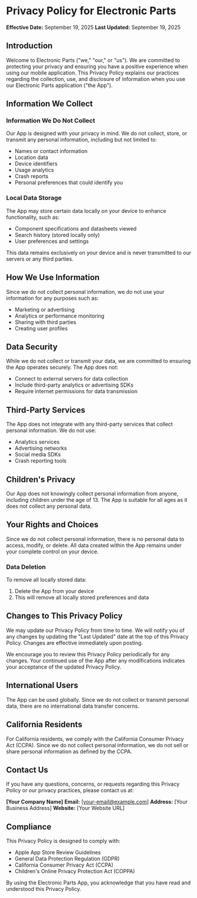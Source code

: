 # Privacy Policy for Electronic Parts

**Effective Date:** September 19, 2025
**Last Updated:** September 19, 2025

## Introduction

Welcome to Electronic Parts ("we," "our," or "us"). We are committed to protecting your privacy and ensuring you have a positive experience when using our mobile application. This Privacy Policy explains our practices regarding the collection, use, and disclosure of information when you use our Electronic Parts application ("the App").

## Information We Collect

### Information We Do Not Collect

Our App is designed with your privacy in mind. We do not collect, store, or transmit any personal information, including but not limited to:

- Names or contact information
- Location data
- Device identifiers
- Usage analytics
- Crash reports
- Personal preferences that could identify you

### Local Data Storage

The App may store certain data locally on your device to enhance functionality, such as:
- Component specifications and datasheets viewed
- Search history (stored locally only)
- User preferences and settings

This data remains exclusively on your device and is never transmitted to our servers or any third parties.

## How We Use Information

Since we do not collect personal information, we do not use your information for any purposes such as:
- Marketing or advertising
- Analytics or performance monitoring
- Sharing with third parties
- Creating user profiles

## Data Security

While we do not collect or transmit your data, we are committed to ensuring the App operates securely. The App does not:
- Connect to external servers for data collection
- Include third-party analytics or advertising SDKs
- Require internet permissions for data transmission

## Third-Party Services

The App does not integrate with any third-party services that collect personal information. We do not use:
- Analytics services
- Advertising networks
- Social media SDKs
- Crash reporting tools

## Children's Privacy

Our App does not knowingly collect personal information from anyone, including children under the age of 13. The App is suitable for all ages as it does not collect any personal data.

## Your Rights and Choices

Since we do not collect personal information, there is no personal data to access, modify, or delete. All data created within the App remains under your complete control on your device.

### Data Deletion

To remove all locally stored data:
1. Delete the App from your device
2. This will remove all locally stored preferences and data

## Changes to This Privacy Policy

We may update our Privacy Policy from time to time. We will notify you of any changes by updating the "Last Updated" date at the top of this Privacy Policy. Changes are effective immediately upon posting.

We encourage you to review this Privacy Policy periodically for any changes. Your continued use of the App after any modifications indicates your acceptance of the updated Privacy Policy.

## International Users

The App can be used globally. Since we do not collect or transmit personal data, there are no international data transfer concerns.

## California Residents

For California residents, we comply with the California Consumer Privacy Act (CCPA). Since we do not collect personal information, we do not sell or share personal information as defined by the CCPA.

## Contact Us

If you have any questions, concerns, or requests regarding this Privacy Policy or our privacy practices, please contact us at:

**[Your Company Name]**
**Email:** [your-email@example.com]
**Address:** [Your Business Address]
**Website:** [Your Website URL]

## Compliance

This Privacy Policy is designed to comply with:
- Apple App Store Review Guidelines
- General Data Protection Regulation (GDPR)
- California Consumer Privacy Act (CCPA)
- Children's Online Privacy Protection Act (COPPA)

By using the Electronic Parts App, you acknowledge that you have read and understood this Privacy Policy.